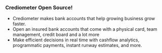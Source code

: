 ### Crediometer Open Source!
- Crediometer makes bank accounts that help growing business grow faster.
- Open an insured bank accounts that come with a physical card, team management, credit board and a lot more
- Make efficient decisions in real time with cashflow analytics, programmatic payments, instant runway estimates, and more.

<!--

**Here are some ideas to get you started:**

🙋‍♀️ A short introduction - what is your organization all about?
🌈 Contribution guidelines - how can the community get involved?
👩‍💻 Useful resources - where can the community find your docs? Is there anything else the community should know?
🍿 Fun facts - what does your team eat for breakfast?
🧙 Remember, you can do mighty things with the power of [Markdown](https://guides.github.com/features/mastering-markdown/)
-->
